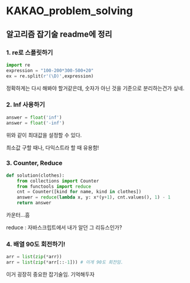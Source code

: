 # KAKAO_problem_solving

## 알고리즘 잡기술 readme에 정리



### 1. re로 스플릿하기

```python
import re
expression = "100-200*300-500+20"
ex = re.split(r'(\D)',expression)
```

정확하게는 다시 해봐야 할거같은데, 숫자가 아닌 것을 기준으로 분리하는건가 싶네.



### 2. Inf 사용하기

```python
answer = float('inf')
answer = float('-inf')
```

위와 같이 최대값을 설정할 수 있다.

최소값 구할 때나, 다익스트라 할 때 유용함!



### 3. Counter, Reduce

```python
def solution(clothes):
    from collections import Counter
    from functools import reduce
    cnt = Counter([kind for name, kind in clothes])
    answer = reduce(lambda x, y: x*(y+1), cnt.values(), 1) - 1
    return answer
```

카운터...흠

reduce : 자바스크립트에서 내가 알던 그 리듀스인가?



### 4. 배열 90도 회전하기!

```python
arr = list(zip(*arr))
arr = list(zip(*arr[::-1])) # 이게 90도 회전임.
```

이거 굉장히 중요한 잡기술임. 기억해두자